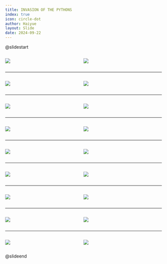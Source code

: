 ```yaml
---
title: INVASION OF THE PYTHONS
index: true
icon: circle-dot
author: Haiyue
layout: Slide
date: 2024-09-22
---
```

 
@slidestart

<div style="display:flex">
<div style="flex:1">

![](https://raw.githubusercontent.com/yclord/reading/refs/heads/master/english/Level-X/INVASION%20OF%20THE%20PYTHONS/001.webp)
</div>
<div style="flex:1">

![](https://raw.githubusercontent.com/yclord/reading/refs/heads/master/english/Level-X/INVASION%20OF%20THE%20PYTHONS/002.webp)
</div>
</div>

---

<div style="display:flex">
<div style="flex:1">

![](https://raw.githubusercontent.com/yclord/reading/refs/heads/master/english/Level-X/INVASION%20OF%20THE%20PYTHONS/003.webp)
</div>
<div style="flex:1">

![](https://raw.githubusercontent.com/yclord/reading/refs/heads/master/english/Level-X/INVASION%20OF%20THE%20PYTHONS/004.webp)
</div>
</div>

---

<div style="display:flex">
<div style="flex:1">

![](https://raw.githubusercontent.com/yclord/reading/refs/heads/master/english/Level-X/INVASION%20OF%20THE%20PYTHONS/005.webp)
</div>
<div style="flex:1">

![](https://raw.githubusercontent.com/yclord/reading/refs/heads/master/english/Level-X/INVASION%20OF%20THE%20PYTHONS/006.webp)
</div>
</div>

---

<div style="display:flex">
<div style="flex:1">

![](https://raw.githubusercontent.com/yclord/reading/refs/heads/master/english/Level-X/INVASION%20OF%20THE%20PYTHONS/007.webp)
</div>
<div style="flex:1">

![](https://raw.githubusercontent.com/yclord/reading/refs/heads/master/english/Level-X/INVASION%20OF%20THE%20PYTHONS/008.webp)
</div>
</div>

---

<div style="display:flex">
<div style="flex:1">

![](https://raw.githubusercontent.com/yclord/reading/refs/heads/master/english/Level-X/INVASION%20OF%20THE%20PYTHONS/009.webp)
</div>
<div style="flex:1">

![](https://raw.githubusercontent.com/yclord/reading/refs/heads/master/english/Level-X/INVASION%20OF%20THE%20PYTHONS/010.webp)
</div>
</div>

---

<div style="display:flex">
<div style="flex:1">

![](https://raw.githubusercontent.com/yclord/reading/refs/heads/master/english/Level-X/INVASION%20OF%20THE%20PYTHONS/011.webp)
</div>
<div style="flex:1">

![](https://raw.githubusercontent.com/yclord/reading/refs/heads/master/english/Level-X/INVASION%20OF%20THE%20PYTHONS/012.webp)
</div>
</div>

---

<div style="display:flex">
<div style="flex:1">

![](https://raw.githubusercontent.com/yclord/reading/refs/heads/master/english/Level-X/INVASION%20OF%20THE%20PYTHONS/013.webp)
</div>
<div style="flex:1">

![](https://raw.githubusercontent.com/yclord/reading/refs/heads/master/english/Level-X/INVASION%20OF%20THE%20PYTHONS/014.webp)
</div>
</div>

---

<div style="display:flex">
<div style="flex:1">

![](https://raw.githubusercontent.com/yclord/reading/refs/heads/master/english/Level-X/INVASION%20OF%20THE%20PYTHONS/015.webp)
</div>
<div style="flex:1">

![](https://raw.githubusercontent.com/yclord/reading/refs/heads/master/english/Level-X/INVASION%20OF%20THE%20PYTHONS/016.webp)
</div>
</div>

---

<div style="display:flex">
<div style="flex:1">

![](https://raw.githubusercontent.com/yclord/reading/refs/heads/master/english/Level-X/INVASION%20OF%20THE%20PYTHONS/017.webp)
</div>
<div style="flex:1">

![](https://raw.githubusercontent.com/yclord/reading/refs/heads/master/english/Level-X/INVASION%20OF%20THE%20PYTHONS/018.webp)
</div>
</div>

@slideend